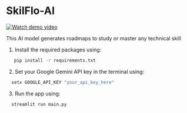 # SkilFlo-AI
[![Watch demo video](https://img.youtube.com/vi/B4Lesu4VW0s/0.jpg)](https://youtu.be/B4Lesu4VW0s)

This AI model generates roadmaps to study or master any technical skill
1. Install the required packages using: 
```bash
   pip install -r requirements.txt
```
2. Set your Google Gemini API key in the terminal using:
```bash
  setx GOOGLE_API_KEY "your_api_key_here"
```
3. Run the app using:
```bash
  streamlit run main.py
```
  
